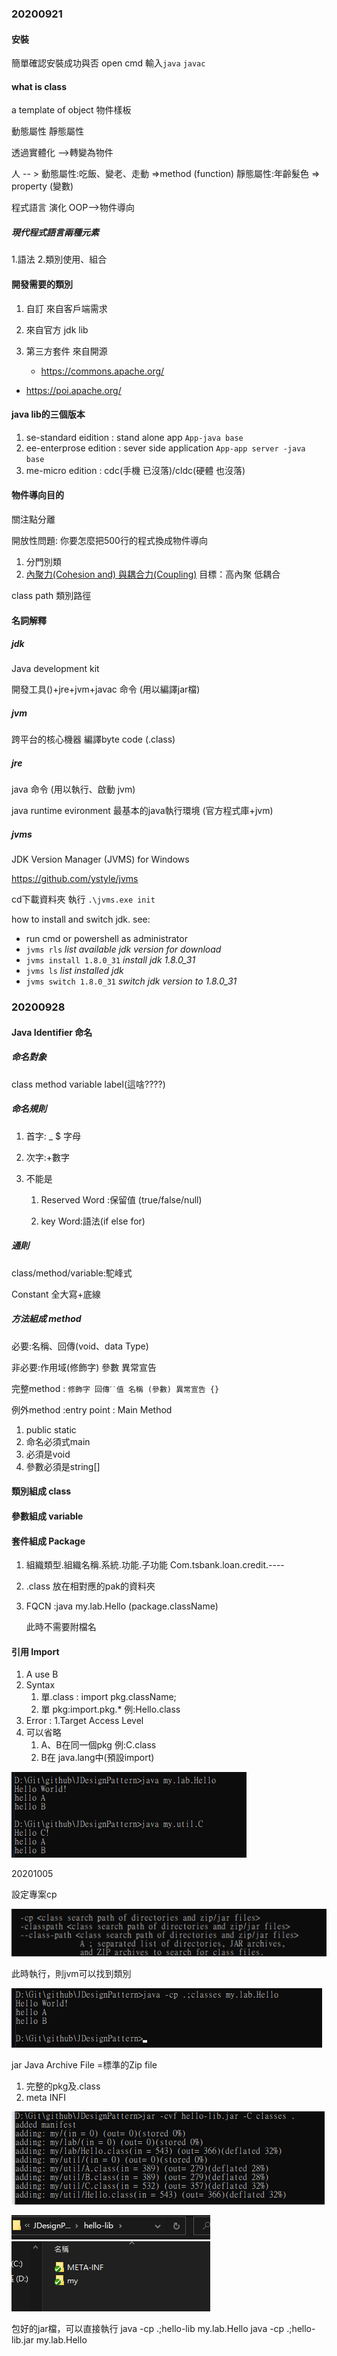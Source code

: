 ### 20200921

#### 安裝

簡單確認安裝成功與否 
open cmd 
輸入`java`  `javac`

#### what is class 

a template of object  物件樣板

動態屬性
靜態屬性

透過實體化 -->轉變為物件

人 -- > 
動態屬性:吃飯、變老、走動 =>method (function)
靜態屬性:年齡髮色 => property (變數)

程式語言 演化
OOP-->物件導向

##### 現代程式語言兩種元素

1.語法
2.類別使用、組合

#### 開發需要的類別

1. 自訂 來自客戶端需求

2. 來自官方 jdk lib

3. 第三方套件 來自開源
   - https://commons.apache.org/
   
- https://poi.apache.org/


#### java lib的三個版本   

1. se-standard eidition : stand alone app
    `App-java base`
2. ee-enterprose edition : sever side application
    `App-app server -java base`
3. me-micro edition : cdc(手機 已沒落)/cldc(硬體 也沒落)

#### 物件導向目的

 關注點分離

開放性問題: 你要怎麼把500行的程式換成物件導向

1. 分門別類
2. [內聚力(Cohesion and) 與耦合力(Coupling)](https://blog.cwke.org/2010/11/cohesion-and-coupling.html) 目標：高內聚 低耦合

class path 類別路徑

#### 名詞解釋

##### jdk 

Java development  kit

開發工具()+jre+jvm+javac 命令 (用以編譯jar檔)

##### jvm

跨平台的核心機器 編譯byte code (.class)

##### jre 

java 命令 (用以執行、啟動 jvm)

java runtime evironment 最基本的java執行環境 (官方程式庫+jvm)

##### jvms 

JDK Version Manager (JVMS) for Windows

https://github.com/ystyle/jvms

cd下載資料夾 執行 `.\jvms.exe init`

how to install and switch jdk. see:

- run cmd or powershell as administrator
- `jvms rls` *list available jdk version for download*
- `jvms install 1.8.0_31` *install jdk 1.8.0_31*
- `jvms ls` *list installed jdk*
- `jvms switch 1.8.0_31` *switch jdk version to 1.8.0_31*

### 20200928

#### Java Identifier 命名

##### 命名對象

class method variable label(這啥????)

##### 命名規則

1. 首字: _ $ 字母

2. 次字:+數字

3. 不能是

   1. Reserved Word :保留值 (true/false/null)

   2. key Word:語法(if else for)

##### 通則

class/method/variable:駝峰式

Constant 全大寫+底線

##### 方法組成 method

必要:名稱、回傳(void、data Type)

非必要:作用域(修飾字) 參數 異常宣告

完整method : `修飾字 回傳ˊ˙值 名稱 (參數) 異常宣告 {}`

例外method :entry point : Main Method 

1. public static
2. 命名必須式main
3. 必須是void
4. 參數必須是string[]

#### 類別組成 class
#### 參數組成 variable
#### 套件組成 Package
1. 組織類型.組織名稱.系統.功能.子功能
   Com.tsbank.loan.credit.----

2. .class
   放在相對應的pak的資料夾
   
3. FQCN :java my.lab.Hello (package.className) 

   此時不需要附檔名

#### 引用 Import

1. A use B
2. Syntax 
   1. 單.class : import pkg.className;
   2. 單 pkg:import.pkg.* 例:Hello.class
3. Error : 1.Target Access Level
4. 可以省略
   1. A、B在同一個pkg 例:C.class
   2. B在 java.lang中(預設import)

![image-20200928210930461](.attachments/image-20200928210930461.png)

20201005

設定專案cp

![image-20201005193444608](.attachments/image-20201005193444608.png)

此時執行，則jvm可以找到類別

![image-20201005193744183](.attachments/image-20201005193744183.png)



jar Java Archive File =標準的Zip file

1. 完整的pkg及.class
2. meta INFI

![image-20201005200107675](.attachments/image-20201005200107675.png)



![image-20201005200125279](.attachments/image-20201005200125279.png)

包好的jar檔，可以直接執行
java -cp .;hello-lib my.lab.Hello
java -cp .;hello-lib.jar my.lab.Hello



